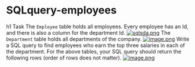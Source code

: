 # SQLquery-employees
h1 Task
The `Employee` table holds all employees. Every employee has an Id, and there is also a column for the department Id.
[![sqlsda.png](https://i.postimg.cc/pTVMjFcP/sqlsda.png)](https://postimg.cc/mcnnftGn)
The `Department` table holds all departments of the company.
[![image.png](https://i.postimg.cc/JnjP5r0K/image.png)](https://postimg.cc/njc4HtvQ)
Write a SQL query to find employees who earn the top three salaries in each of the department. For the above tables, your SQL query should return the following rows (order of rows does not matter).
[![image.png](https://i.postimg.cc/90b31t0x/image.png)](https://postimg.cc/fSVgRdxX)
